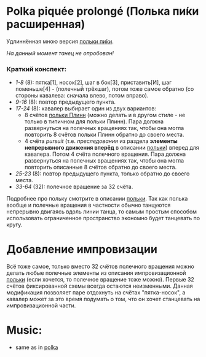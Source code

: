 Polka piquée prolongé (Полька пи́ки расширенная)
==========================
Удлиннённая мною версия [польки пи́ки](polka-piquee.md).

_На данный момент танец не опробован!_

### Краткий конспект:

- _1-8_ (8): пятка[1], носок[2], шаг в бок[3], приставить[И], шаг поменьше[4] - (полечный трёхшаг), потом тоже самое обратно (со стороны кавалева: сначала влево, потом вправо).
- _9-16_ (8): повтор предыдущего пункта.
- _17-24_ (8): кавалер выбирает один из двух вариантов: 
  - 8 счётов [польки Плинн](polka-plinn.md) (можно делать и в другом стиле - не только в типичном для польки Плинн). Пара должна развернуться на полечных вращениях так, чтобы она могла повторить 8 счётов польки Плинн обратно до своего места.
  - 4 счёта _pursuit_ (т.е. _преследования_ из раздела __элементы непрерывного движения вперёд__ в описании [польки](polka.md)) вперед для кавалера. Потом 4 счёта полечного вращения. Пара должна развернуться на полечных вращениях так, чтобы она могла повторить описанные 8 счётов обратно до своего места.
- _25-23_ (8): повтор предыдущего пункта, только обратно до своего места.
- _33-64_ (32): полечное вращение за 32 счёта.

Подробнее про польку смотрите в описании [польки](polka.md). Так как полька вообще и полечные вращения в частности обычно танцуются непрерывно двигаясь вдоль линии танца, то самым простым способом использовать ограниченное пространство экономно будет танцевать по кругу. 

Добавление импровизации
=======================
Всё тоже самое, только вместо 32 счётов полечного вращения можно делать любые полечные элементы из описания импровизационной [польки](polka.md) (если хочется, то полечное вращение тоже можно). Первые 32 счётов фиксированной схемы всегда остаются неизменными. Данная модификация позволяет паре отдохнуть на счётах "пятка-носок", а кавалер может за это время подумать о том, что он хочет станцевать на импровизационной части.

Music:
======
- same as in [polka](polka.md)
